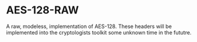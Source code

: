 # AES-128-RAW
A raw, modeless, implementation of AES-128. These headers will be implemented into the cryptologists toolkit some unknown time in the fututre.
